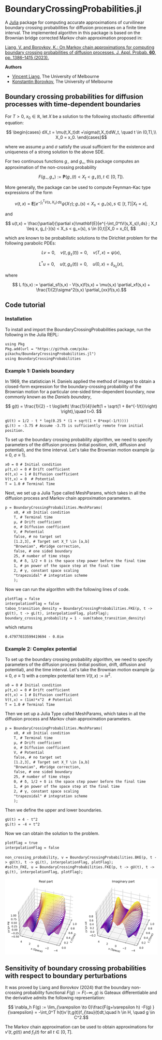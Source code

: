 # BoundaryCrossingProbabilities.jl

A [Julia](https://julialang.org) package for computing accurate approximations of curvilinear boundary crossing probabilities for diffusion processes on a finite time interval. The implemented algorithm in this package is based on the Brownian bridge corrected Markov chain approximation proposed in: 

[Liang, V. and Borovkov, K.: On Markov chain approximations for computing boundary crossing probabilities of diffusion processes. J. Appl. Probab. <b>60</b>, pp. 1386–1415 (2023).](https://doi.org/10.1017/jpr.2023.11)

<b>Authors</b>
- [Vincent Liang](https://www.linkedin.com/in/liangv/), The University of Melbourne
- [Konstantin Borovkov](https://scholar.google.com.au/citations?user=UVdJmiMAAAAJ&hl=en), The University of Melbourne

## Boundary crossing probabilities for diffusion processes with time-dependent boundaries

For $T>0,$ $x_0 \in \mathbb{R},$ let $X$ be a solution to the following stochastic differential equation:

$$ \begin{cases}
dX_t = \mu(t,X_t)dt +\sigma(t,X_t)dW_t, \quad t \in (0,T),\\ 
X_0 = x_0.
\end{cases}$$

where we assume $\mu$ and $\sigma$ satisfy the usual sufficient for the existence and uniqueness of a strong solution to the above SDE. 

For two continuous functions $g_-$ and $g_+,$ this package computes an approximation of the non-crossing probability

$$ 
	F(g_-,g_+) := \mathbf{P}(g_-(t) < X_t < g_+(t) , t\in [0,T]).
$$

More generally, the package can be used to compute Feynman-Kac type expressions of the form

$$ v(t,x) = \mathbf{E}[e^{-\int_t^TV(s,X_s)\,ds}\psi(X_T);g_{-}(s) < X_s < g_+(s), s \in [t,T] | X_t = x], $$

and

$$ u(t,x) = \frac{\partial}{\partial x}\mathbf{E}[e^{-\int_0^tV(s,X_s)\,ds} ; X_t \leq x, g_{-}(s) < X_s < g_+(s), s \in [0,t]|X_0 = x_0], $$

which are known to be probabilistic solutions to the Dirichlet problem for the following parabolic PDEs:

$$ Lv = 0, \quad v(t,g_{\pm}(t)) =0, \quad v(T,x)= \psi(x), $$

$$ L^*u = 0, \quad u(t,g_{\pm}(t)) =0, \quad u(0,x)= \delta_{x_0}(x), $$

where 

$$ L f(s,x) := \partial_sf(s,x) - V(s,x)f(s,x) + \mu(s,x) \partial_xf(s,x) + \frac{1}{2}\sigma^2(s,x) \partial_{xx}f(s,x).$$

## Code tutorial

### Installation

To install and import the BoundaryCrossingProbabilities package, run the following in the Julia REPL:

```
using Pkg
Pkg.add(url = "https://github.com/pika-pikachu/BoundaryCrossingProbabilities.jl")
using BoundaryCrossingProbabilities
```
### Example 1: Daniels boundary

In 1969, the statistician H. Daniels applied the method of images to obtain a closed-form expression for the boundary-crossing probability of the Brownian motion for a particular one-sided time-dependent boundary, now commonly known as the <i>Daniels boundary</i>,


$$ g(t) = \frac{1}{2} - t \log\left( \frac{1}{4}\left(1 + \sqrt{1 + 8e^{-1/t}}\right) \right),\quad t>0. $$

```
gU(t) = 1/2 - t * log(0.25 * (1 + sqrt(1 + 8*exp(-1/t))))
gL(t) = -3.75 # Assume -3.75 is sufficiently remote from initial position.
```

To set up the boundary crossing probability algorithm, we need to specify parameters of the diffusion process (initial position, drift, diffusion and potential), and the time interval. Let's take the Brownian motion example ($\mu \equiv 0,$ $\sigma \equiv 1$).

```
x0 = 0 # Initial condition
μ(t,x) = 0 # Drift coefficient
σ(t,x) = 1 # Diffusion coefficient
V(t,x) = 0  # Potential
T = 1.0 # Terminal Time
```

Next, we set up a Julia Type called MeshParams, which takes in all the diffusion process and Markov chain approximation parameters.

```
p = BoundaryCrossingProbabilities.MeshParams(
    x0, # x0 Initial condition
    T, # Terminal time	
    μ, # Drift coefficient
    σ, # Diffusion coefficient
    V, # Potential
    false, # no target set
    [1.2,3], # Target set X_T \in [a,b]
    "Brownian", #bridge correction,
    false, # one sided boundary
    25, # number of time steps 
    0, # δ, 1/2 + δ is the space step power before the final time
    1, # pn power of the space step at the final time
    2, # γ, constant space scaling
    "trapezoidal" # integration scheme
	);
```

Now we can run the algorithm with the following lines of code.

```
plotFlag = false
interpolationFlag = false
taboo_transition_density = BoundaryCrossingProbabilities.FKE(p, t -> gU(t), t -> gL(t), interpolationFlag, plotFlag);
boundary_crossing_probability = 1 - sum(taboo_transition_density) 
```
which returns
```
0.47977033599419694 - 0.0im
```

### Example 2: Complex potential

To set up the boundary crossing probability algorithm, we need to specify parameters of the diffusion process (initial position, drift, diffusion and potential), and the time interval. Let's take the Brownian motion example ($\mu \equiv 0,$ $\sigma \equiv 1$) with a complex potential term $V(t,x):= ix^2$.

```
x0 = 0 # Initial condition
μ(t,x) = 0 # Drift coefficient
σ(t,x) = 1 # Diffusion coefficient
V(t,x) = (1im)*x^2  # Potential
T = 1.0 # Terminal Time
```

Then we set up a Julia Type called MeshParams, which takes in all the diffusion process and Markov chain approximation parameters.

```
p = BoundaryCrossingProbabilities.MeshParams(
    x0, # x0 Initial condition
    T, # Terminal time	
    μ, # Drift coefficient
    σ, # Diffusion coefficient
    V, # Potential
    false, # no target set
    [1.2,3], # Target set X_T \in [a,b]
    "Brownian", #bridge correction,
    false, # one sided boundary
    25, # number of time steps 
    0, # δ, 1/2 + δ is the space step power before the final time
    1, # pn power of the space step at the final time
    2, # γ, constant space scaling
    "trapezoidal" # integration scheme
	);
```

Then we define the upper and lower boundaries.

```
gU(t) = 4 - t^2
gL(t) = -4 + t^2
```

Now we can obtain the solution to the problem. 

```
plotFlag = true
interpolationFlag = false

non_crossing_probability, v = BoundaryCrossingProbabilities.BKE(p, t -> gU(t), t -> gL(t), interpolationFlag, plotFlag);
#soltn_FKE, u = BoundaryCrossingProbabilities.FKE(p, t -> gU(t), t -> gL(t), interpolationFlag, plotFlag);
```

![Screenshot](complex_potential.png)

## Sensitivity of boundary crossing probabilities with respect to boundary perturbations

It was proved by Liang and Borovkov (2024) that the boundary non-crossing probability functional $F(g) := F(-\infty,g)$ is Gateaux differentiable and the derivative admits the following representation:

$$ \nabla_h F(g) := \lim_{\varepsilon \to 0}\frac{F(g+\varepsilon h) -F(g) }{\varepsilon} = -\int_0^T h(t)v'(t,g(t))f_{\tau}(t)dt,\quad h \in H, \quad g \in C^2.$$

The Markov chain approximation can be used to obtain approximations for $v'(t,g(t))$ and $f_{\tau}(t)$ for all $t \in [0,T].$
